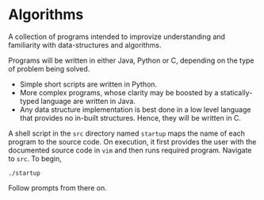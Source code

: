 # Algorithms

A collection of programs intended to improvize understanding and familiarity with data-structures and algorithms.

Programs will be written in either Java, Python or C, depending on the
type of problem being solved.

* Simple short scripts are written in Python.
* More complex programs, whose clarity may be boosted by a
statically-typed language are written in Java.
* Any data structure implementation is best done in a low level
language that provides no in-built structures. Hence, they will
be written in C.
  
A shell script in the `src` directory named `startup` maps the 
name of each program to the source code. On execution, it first
provides the user with the documented source code in `vim` and then
runs required program. Navigate to `src`. To begin,

    ./startup

Follow prompts from there on.
